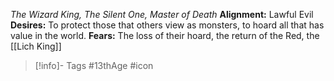 *The Wizard King, The Silent One, Master of Death*
**Alignment:** Lawful Evil
**Desires:** To protect those that others view as monsters, to hoard all that has value in the world.
**Fears:** The loss of their hoard, the return of the Red, the [[Lich King]]

> [!info]- Tags
> #13thAge #icon